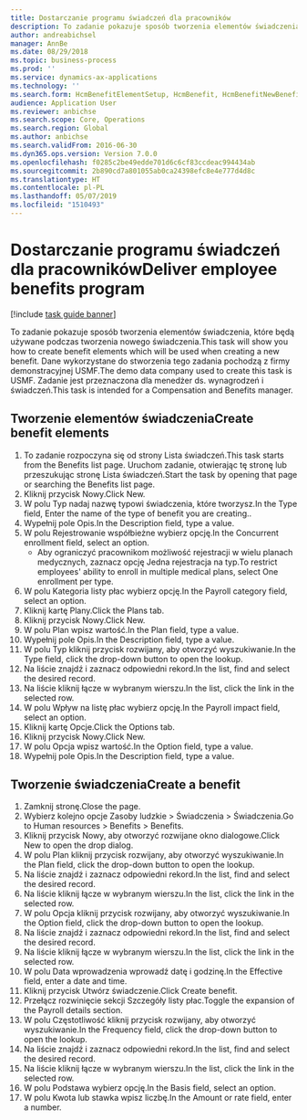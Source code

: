 ```yaml
---
title: Dostarczanie programu świadczeń dla pracowników
description: To zadanie pokazuje sposób tworzenia elementów świadczenia, które będą używane podczas tworzenia nowego świadczenia.
author: andreabichsel
manager: AnnBe
ms.date: 08/29/2018
ms.topic: business-process
ms.prod: ''
ms.service: dynamics-ax-applications
ms.technology: ''
ms.search.form: HcmBenefitElementSetup, HcmBenefit, HcmBenefitNewBenefit, HcmBenefitPlanLookup
audience: Application User
ms.reviewer: anbichse
ms.search.scope: Core, Operations
ms.search.region: Global
ms.author: anbichse
ms.search.validFrom: 2016-06-30
ms.dyn365.ops.version: Version 7.0.0
ms.openlocfilehash: f0285c2be49edde701d6c6cf83ccdeac994434ab
ms.sourcegitcommit: 2b890cd7a801055ab0ca24398efc8e4e777d4d8c
ms.translationtype: HT
ms.contentlocale: pl-PL
ms.lasthandoff: 05/07/2019
ms.locfileid: "1510493"
---
```

# <a name="deliver-employee-benefits-program"></a><span data-ttu-id="b255b-103">Dostarczanie programu świadczeń dla pracowników</span><span class="sxs-lookup"><span data-stu-id="b255b-103">Deliver employee benefits program</span></span>

[!include [task guide banner](../../includes/task-guide-banner.md)]

<span data-ttu-id="b255b-104">To zadanie pokazuje sposób tworzenia elementów świadczenia, które będą używane podczas tworzenia nowego świadczenia.</span><span class="sxs-lookup"><span data-stu-id="b255b-104">This task will show you how to create benefit elements which will be used when creating a new benefit.</span></span> <span data-ttu-id="b255b-105">Dane wykorzystane do stworzenia tego zadania pochodzą z firmy demonstracyjnej USMF.</span><span class="sxs-lookup"><span data-stu-id="b255b-105">The demo data company used to create this task is USMF.</span></span> <span data-ttu-id="b255b-106">Zadanie jest przeznaczona dla menedżer ds. wynagrodzeń i świadczeń.</span><span class="sxs-lookup"><span data-stu-id="b255b-106">This task is intended for a Compensation and Benefits manager.</span></span>


## <a name="create-benefit-elements"></a><span data-ttu-id="b255b-107">Tworzenie elementów świadczenia</span><span class="sxs-lookup"><span data-stu-id="b255b-107">Create benefit elements</span></span>
1. <span data-ttu-id="b255b-108">To zadanie rozpoczyna się od strony Lista świadczeń.</span><span class="sxs-lookup"><span data-stu-id="b255b-108">This task starts from the Benefits list page.</span></span> <span data-ttu-id="b255b-109">Uruchom zadanie, otwierając tę stronę lub przeszukując stronę Lista świadczeń.</span><span class="sxs-lookup"><span data-stu-id="b255b-109">Start the task by opening that page or searching the Benefits list page.</span></span>
2. <span data-ttu-id="b255b-110">Kliknij przycisk Nowy.</span><span class="sxs-lookup"><span data-stu-id="b255b-110">Click New.</span></span>
3. <span data-ttu-id="b255b-111">W polu Typ nadaj nazwę typowi świadczenia, które tworzysz.</span><span class="sxs-lookup"><span data-stu-id="b255b-111">In the Type field, Enter the name of the type of benefit you are creating..</span></span>
4. <span data-ttu-id="b255b-112">Wypełnij pole Opis.</span><span class="sxs-lookup"><span data-stu-id="b255b-112">In the Description field, type a value.</span></span>
5. <span data-ttu-id="b255b-113">W polu Rejestrowanie współbieżne wybierz opcję.</span><span class="sxs-lookup"><span data-stu-id="b255b-113">In the Concurrent enrollment field, select an option.</span></span>
    * <span data-ttu-id="b255b-114">Aby ograniczyć pracownikom możliwość rejestracji w wielu planach medycznych, zaznacz opcję Jedna rejestracja na typ.</span><span class="sxs-lookup"><span data-stu-id="b255b-114">To restrict employees' ability to enroll in multiple medical plans, select One enrollment per type.</span></span>  
6. <span data-ttu-id="b255b-115">W polu Kategoria listy płac wybierz opcję.</span><span class="sxs-lookup"><span data-stu-id="b255b-115">In the Payroll category field, select an option.</span></span>
7. <span data-ttu-id="b255b-116">Kliknij kartę Plany.</span><span class="sxs-lookup"><span data-stu-id="b255b-116">Click the Plans tab.</span></span>
8. <span data-ttu-id="b255b-117">Kliknij przycisk Nowy.</span><span class="sxs-lookup"><span data-stu-id="b255b-117">Click New.</span></span>
9. <span data-ttu-id="b255b-118">W polu Plan wpisz wartość.</span><span class="sxs-lookup"><span data-stu-id="b255b-118">In the Plan field, type a value.</span></span>
10. <span data-ttu-id="b255b-119">Wypełnij pole Opis.</span><span class="sxs-lookup"><span data-stu-id="b255b-119">In the Description field, type a value.</span></span>
11. <span data-ttu-id="b255b-120">W polu Typ kliknij przycisk rozwijany, aby otworzyć wyszukiwanie.</span><span class="sxs-lookup"><span data-stu-id="b255b-120">In the Type field, click the drop-down button to open the lookup.</span></span>
12. <span data-ttu-id="b255b-121">Na liście znajdź i zaznacz odpowiedni rekord.</span><span class="sxs-lookup"><span data-stu-id="b255b-121">In the list, find and select the desired record.</span></span>
13. <span data-ttu-id="b255b-122">Na liście kliknij łącze w wybranym wierszu.</span><span class="sxs-lookup"><span data-stu-id="b255b-122">In the list, click the link in the selected row.</span></span>
14. <span data-ttu-id="b255b-123">W polu Wpływ na listę płac wybierz opcję.</span><span class="sxs-lookup"><span data-stu-id="b255b-123">In the Payroll impact field, select an option.</span></span>
15. <span data-ttu-id="b255b-124">Kliknij kartę Opcje.</span><span class="sxs-lookup"><span data-stu-id="b255b-124">Click the Options tab.</span></span>
16. <span data-ttu-id="b255b-125">Kliknij przycisk Nowy.</span><span class="sxs-lookup"><span data-stu-id="b255b-125">Click New.</span></span>
17. <span data-ttu-id="b255b-126">W polu Opcja wpisz wartość.</span><span class="sxs-lookup"><span data-stu-id="b255b-126">In the Option field, type a value.</span></span>
18. <span data-ttu-id="b255b-127">Wypełnij pole Opis.</span><span class="sxs-lookup"><span data-stu-id="b255b-127">In the Description field, type a value.</span></span>

## <a name="create-a-benefit"></a><span data-ttu-id="b255b-128">Tworzenie świadczenia</span><span class="sxs-lookup"><span data-stu-id="b255b-128">Create a benefit</span></span>
1. <span data-ttu-id="b255b-129">Zamknij stronę.</span><span class="sxs-lookup"><span data-stu-id="b255b-129">Close the page.</span></span>
2. <span data-ttu-id="b255b-130">Wybierz kolejno opcje Zasoby ludzkie > Świadczenia > Świadczenia.</span><span class="sxs-lookup"><span data-stu-id="b255b-130">Go to Human resources > Benefits > Benefits.</span></span>
3. <span data-ttu-id="b255b-131">Kliknij przycisk Nowy, aby otworzyć rozwijane okno dialogowe.</span><span class="sxs-lookup"><span data-stu-id="b255b-131">Click New to open the drop dialog.</span></span>
4. <span data-ttu-id="b255b-132">W polu Plan kliknij przycisk rozwijany, aby otworzyć wyszukiwanie.</span><span class="sxs-lookup"><span data-stu-id="b255b-132">In the Plan field, click the drop-down button to open the lookup.</span></span>
5. <span data-ttu-id="b255b-133">Na liście znajdź i zaznacz odpowiedni rekord.</span><span class="sxs-lookup"><span data-stu-id="b255b-133">In the list, find and select the desired record.</span></span>
6. <span data-ttu-id="b255b-134">Na liście kliknij łącze w wybranym wierszu.</span><span class="sxs-lookup"><span data-stu-id="b255b-134">In the list, click the link in the selected row.</span></span>
7. <span data-ttu-id="b255b-135">W polu Opcja kliknij przycisk rozwijany, aby otworzyć wyszukiwanie.</span><span class="sxs-lookup"><span data-stu-id="b255b-135">In the Option field, click the drop-down button to open the lookup.</span></span>
8. <span data-ttu-id="b255b-136">Na liście znajdź i zaznacz odpowiedni rekord.</span><span class="sxs-lookup"><span data-stu-id="b255b-136">In the list, find and select the desired record.</span></span>
9. <span data-ttu-id="b255b-137">Na liście kliknij łącze w wybranym wierszu.</span><span class="sxs-lookup"><span data-stu-id="b255b-137">In the list, click the link in the selected row.</span></span>
10. <span data-ttu-id="b255b-138">W polu Data wprowadzenia wprowadź datę i godzinę.</span><span class="sxs-lookup"><span data-stu-id="b255b-138">In the Effective field, enter a date and time.</span></span>
11. <span data-ttu-id="b255b-139">Kliknij przycisk Utwórz świadczenie.</span><span class="sxs-lookup"><span data-stu-id="b255b-139">Click Create benefit.</span></span>
12. <span data-ttu-id="b255b-140">Przełącz rozwinięcie sekcji Szczegóły listy płac.</span><span class="sxs-lookup"><span data-stu-id="b255b-140">Toggle the expansion of the Payroll details section.</span></span>
13. <span data-ttu-id="b255b-141">W polu Częstotliwość kliknij przycisk rozwijany, aby otworzyć wyszukiwanie.</span><span class="sxs-lookup"><span data-stu-id="b255b-141">In the Frequency field, click the drop-down button to open the lookup.</span></span>
14. <span data-ttu-id="b255b-142">Na liście znajdź i zaznacz odpowiedni rekord.</span><span class="sxs-lookup"><span data-stu-id="b255b-142">In the list, find and select the desired record.</span></span>
15. <span data-ttu-id="b255b-143">Na liście kliknij łącze w wybranym wierszu.</span><span class="sxs-lookup"><span data-stu-id="b255b-143">In the list, click the link in the selected row.</span></span>
16. <span data-ttu-id="b255b-144">W polu Podstawa wybierz opcję.</span><span class="sxs-lookup"><span data-stu-id="b255b-144">In the Basis field, select an option.</span></span>
17. <span data-ttu-id="b255b-145">W polu Kwota lub stawka wpisz liczbę.</span><span class="sxs-lookup"><span data-stu-id="b255b-145">In the Amount or rate field, enter a number.</span></span>


